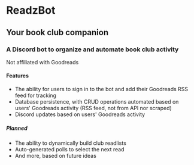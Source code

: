 # ReadzBot

## Your book club companion

### A Discord bot to organize and automate book club activity

Not affiliated with Goodreads

#### Features

- The ability for users to sign in to the bot and add their Goodreads RSS feed for tracking
- Database persistence, with CRUD operations automated based on users' Goodreads activity (RSS feed, not from API nor scraped)
- Discord updates based on users' Goodreads activity

##### Planned

- The ability to dynamically build club readlists
- Auto-generated polls to select the next read
- And more, based on future ideas
